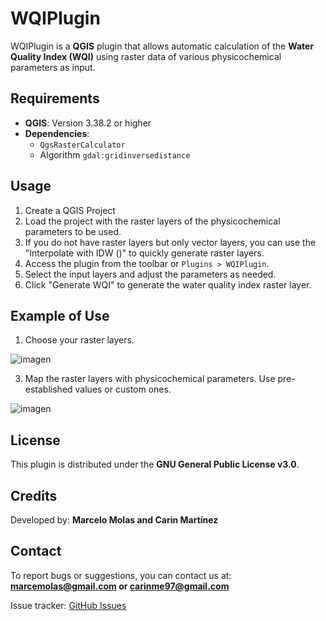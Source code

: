 # WQIPlugin

WQIPlugin is a **QGIS** plugin that allows automatic calculation of the **Water Quality Index (WQI)** using raster data of various physicochemical parameters as input.

## Requirements

- **QGIS**: Version 3.38.2 or higher
- **Dependencies**:
  - `QgsRasterCalculator`
  - Algorithm `gdal:gridinversedistance`

## Usage

1. Create a QGIS Project
2. Load the project with the raster layers of the physicochemical parameters to be used.
3. If you do not have raster layers but only vector layers, you can use the "Interpolate with IDW ()" to quickly generate raster layers.
4. Access the plugin from the toolbar or `Plugins > WQIPlugin`.
5. Select the input layers and adjust the parameters as needed.
6. Click "Generate WQI" to generate the water quality index raster layer.

## Example of Use

1. Choose your raster layers.
   
![imagen](https://github.com/user-attachments/assets/058433ff-a401-4c8b-ae55-b84229ff08ad)

3. Map the raster layers with physicochemical parameters. Use pre-established values or custom ones.
   
![imagen](https://github.com/user-attachments/assets/137c294e-5b1b-4565-b7db-1f17a4d46e26)

## License

This plugin is distributed under the **GNU General Public License v3.0**.

## Credits

Developed by: **Marcelo Molas and Carin Martínez**

## Contact

To report bugs or suggestions, you can contact us at: **marcemolas@gmail.com or carinme97@gmail.com**

Issue tracker: [GitHub Issues](https://github.com/marcelomolas/wqi_plugin/issues)

